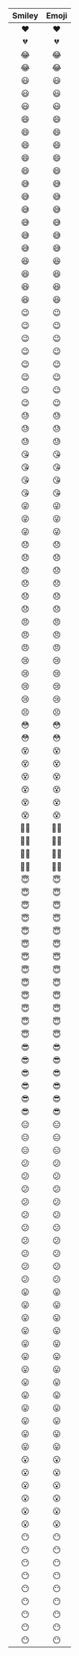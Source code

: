 ﻿| Smiley                          | Emoji                           |
|:--------------:|:------------------------------:|
| :heart:                         | :heart:                         |
| :broken_heart:                  | :broken_heart:                  |
| :joy:                           | :joy:                           |
| :joy:                           | :joy:                           |
| :smiley:                        | :smiley:                        |
| :smiley:                        | :smiley:                        |
| :smiley:                        | :smiley:                        |
| :smile:                         | :smile:                         |
| :smile:                         | :smile:                         |
| :smile:                         | :smile:                         |
| :smile:                         | :smile:                         |
| :smile:                         | :smile:                         |
| :sweat_smile:                   | :sweat_smile:                   |
| :sweat_smile:                   | :sweat_smile:                   |
| :sweat_smile:                   | :sweat_smile:                   |
| :sweat_smile:                   | :sweat_smile:                   |
| :sweat_smile:                   | :sweat_smile:                   |
| :sweat_smile:                   | :sweat_smile:                   |
| :laughing:                      | :laughing:                      |
| :laughing:                      | :laughing:                      |
| :laughing:                      | :laughing:                      |
| :laughing:                      | :laughing:                      |
| :wink:                          | :wink:                          |
| :wink:                          | :wink:                          |
| :wink:                          | :wink:                          |
| :wink:                          | :wink:                          |
| :wink:                          | :wink:                          |
| :wink:                          | :wink:                          |
| :wink:                          | :wink:                          |
| :wink:                          | :wink:                          |
| :sweat:                         | :sweat:                         |
| :sweat:                         | :sweat:                         |
| :sweat:                         | :sweat:                         |
| :kissing_heart:                 | :kissing_heart:                 |
| :kissing_heart:                 | :kissing_heart:                 |
| :kissing_heart:                 | :kissing_heart:                 |
| :kissing_heart:                 | :kissing_heart:                 |
| :stuck_out_tongue_winking_eye:  | :stuck_out_tongue_winking_eye:  |
| :stuck_out_tongue_winking_eye:  | :stuck_out_tongue_winking_eye:  |
| :stuck_out_tongue_winking_eye:  | :stuck_out_tongue_winking_eye:  |
| :disappointed:                  | :disappointed:                  |
| :disappointed:                  | :disappointed:                  |
| :disappointed:                  | :disappointed:                  |
| :disappointed:                  | :disappointed:                  |
| :disappointed:                  | :disappointed:                  |
| :disappointed:                  | :disappointed:                  |
| :angry:                         | :angry:                         |
| :angry:                         | :angry:                         |
| :angry:                         | :angry:                         |
| :cry:                           | :cry:                           |
| :cry:                           | :cry:                           |
| :cry:                           | :cry:                           |
| :cry:                           | :cry:                           |
| :persevere:                     | :persevere:                     |
| :flushed:                       | :flushed:                       |
| :flushed:                       | :flushed:                       |
| :dizzy_face:                    | :dizzy_face:                    |
| :dizzy_face:                    | :dizzy_face:                    |
| :dizzy_face:                    | :dizzy_face:                    |
| :dizzy_face:                    | :dizzy_face:                    |
| :dizzy_face:                    | :dizzy_face:                    |
| :dizzy_face:                    | :dizzy_face:                    |
| :ok_woman:                      | :ok_woman:                      |
| :ok_woman:                      | :ok_woman:                      |
| :ok_woman:                      | :ok_woman:                      |
| :ok_woman:                      | :ok_woman:                      |
| :innocent:                      | :innocent:                      |
| :innocent:                      | :innocent:                      |
| :innocent:                      | :innocent:                      |
| :innocent:                      | :innocent:                      |
| :innocent:                      | :innocent:                      |
| :innocent:                      | :innocent:                      |
| :innocent:                      | :innocent:                      |
| :innocent:                      | :innocent:                      |
| :innocent:                      | :innocent:                      |
| :innocent:                      | :innocent:                      |
| :innocent:                      | :innocent:                      |
| :innocent:                      | :innocent:                      |
| :innocent:                      | :innocent:                      |
| :sunglasses:                    | :sunglasses:                    |
| :sunglasses:                    | :sunglasses:                    |
| :sunglasses:                    | :sunglasses:                    |
| :sunglasses:                    | :sunglasses:                    |
| :sunglasses:                    | :sunglasses:                    |
| :sunglasses:                    | :sunglasses:                    |
| :expressionless:                | :expressionless:                |
| :expressionless:                | :expressionless:                |
| :expressionless:                | :expressionless:                |
| :confused:                      | :confused:                      |
| :confused:                      | :confused:                      |
| :confused:                      | :confused:                      |
| :confused:                      | :confused:                      |
| :confused:                      | :confused:                      |
| :confused:                      | :confused:                      |
| :confused:                      | :confused:                      |
| :confused:                      | :confused:                      |
| :confused:                      | :confused:                      |
| :confused:                      | :confused:                      |
| :stuck_out_tongue:              | :stuck_out_tongue:              |
| :stuck_out_tongue:              | :stuck_out_tongue:              |
| :stuck_out_tongue:              | :stuck_out_tongue:              |
| :stuck_out_tongue:              | :stuck_out_tongue:              |
| :stuck_out_tongue:              | :stuck_out_tongue:              |
| :stuck_out_tongue:              | :stuck_out_tongue:              |
| :stuck_out_tongue:              | :stuck_out_tongue:              |
| :stuck_out_tongue:              | :stuck_out_tongue:              |
| :stuck_out_tongue:              | :stuck_out_tongue:              |
| :stuck_out_tongue:              | :stuck_out_tongue:              |
| :stuck_out_tongue:              | :stuck_out_tongue:              |
| :stuck_out_tongue:              | :stuck_out_tongue:              |
| :stuck_out_tongue:              | :stuck_out_tongue:              |
| :open_mouth:                    | :open_mouth:                    |
| :open_mouth:                    | :open_mouth:                    |
| :open_mouth:                    | :open_mouth:                    |
| :open_mouth:                    | :open_mouth:                    |
| :open_mouth:                    | :open_mouth:                    |
| :open_mouth:                    | :open_mouth:                    |
| :no_mouth:                      | :no_mouth:                      |
| :no_mouth:                      | :no_mouth:                      |
| :no_mouth:                      | :no_mouth:                      |
| :no_mouth:                      | :no_mouth:                      |
| :no_mouth:                      | :no_mouth:                      |
| :no_mouth:                      | :no_mouth:                      |
| :no_mouth:                      | :no_mouth:                      |
| :no_mouth:                      | :no_mouth:                      |
| :no_mouth:                      | :no_mouth:                      |

